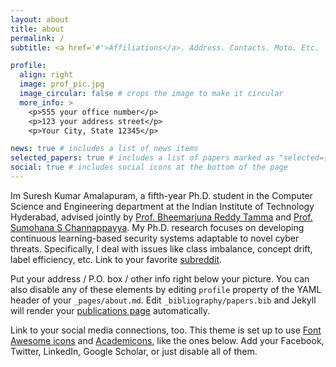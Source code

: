 ```yaml
---
layout: about
title: about
permalink: /
subtitle: <a href='#'>Affiliations</a>. Address. Contacts. Moto. Etc.

profile:
  align: right
  image: prof_pic.jpg
  image_circular: false # crops the image to make it circular
  more_info: >
    <p>555 your office number</p>
    <p>123 your address street</p>
    <p>Your City, State 12345</p>

news: true # includes a list of news items
selected_papers: true # includes a list of papers marked as "selected={true}"
social: true # includes social icons at the bottom of the page
---
```


Im Suresh Kumar Amalapuram, a fifth-year Ph.D. student in the Computer Science and Engineering department at the Indian Institute of Technology Hyderabad, advised jointly by [Prof. Bheemarjuna Reddy Tamma](https://people.iith.ac.in/tbr/) and [Prof. Sumohana S Channappayya](https://people.iith.ac.in/sumohana/).  My Ph.D. research focuses on  developing continuous learning-based security systems adaptable to novel cyber threats. Specifically, I deal with issues like class imbalance, concept drift, label efficiency, etc.   Link to your favorite [subreddit](http://reddit.com).

Put your address / P.O. box / other info right below your picture. You can also disable any of these elements by editing `profile` property of the YAML header of your `_pages/about.md`. Edit `_bibliography/papers.bib` and Jekyll will render your [publications page](/al-folio/publications/) automatically.

Link to your social media connections, too. This theme is set up to use [Font Awesome icons](https://fontawesome.com/) and [Academicons](https://jpswalsh.github.io/academicons/), like the ones below. Add your Facebook, Twitter, LinkedIn, Google Scholar, or just disable all of them.
